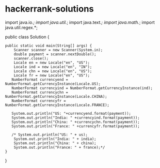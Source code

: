 # hackerrank-solutions
import java.io.*;
import java.util.*;
import java.text.*;
import java.math.*;
import java.util.regex.*;

public class Solution {
    
    public static void main(String[] args) {
        Scanner scanner = new Scanner(System.in);
        double payment = scanner.nextDouble();
        scanner.close();
        Locale en = new Locale("en", "US");      
        Locale ind = new Locale("en", "IN");  
        Locale chn = new Locale("en", "US");  
        Locale fr = new Locale("en", "US");  
       NumberFormat currencyend = NumberFormat.getCurrencyInstance(Locale.US);
       NumberFormat currencyind = NumberFormat.getCurrencyInstance(ind);
       NumberFormat currencychn = NumberFormat.getCurrencyInstance(Locale.CHINA);
       NumberFormat currencyfr = NumberFormat.getCurrencyInstance(Locale.FRANCE);

       System.out.println("US: "+currencyend.format(payment));
       System.out.println("India: " +currencyind.format(payment));
       System.out.println("China: " +currencychn.format(payment));
       System.out.println("France: " +currencyfr.format(payment));
        
       /* System.out.println("US: " + us);
        System.out.println("India: " + india);
        System.out.println("China: " + china);
        System.out.println("France: " + france);*/
    }
}

